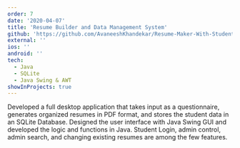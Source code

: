 ```yaml
---
order: 7
date: '2020-04-07'
title: 'Resume Builder and Data Management System'
github: 'https://github.com/AvaneeshKhandekar/Resume-Maker-With-Student-Database'
external: ''
ios: ''
android: ''
tech:
  - Java
  - SQLite
  - Java Swing & AWT
showInProjects: true
---
```


Developed a full desktop application that takes input as a questionnaire, generates organized resumes in PDF format, and stores the student data in an SQLite Database. Designed the user interface with Java Swing GUI and developed the logic and functions in Java. Student Login, admin control, admin search, and changing existing resumes are among the few features.
